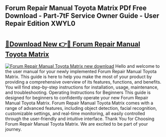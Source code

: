 ## Forum Repair Manual Toyota Matrix PDf Free Download - Part-7tF Service Owner Guide - User Repair Edition XWYL0

# <h2><a href="http://bc7636.oget.top/?id=Forum+Repair+Manual+Toyota+Matrix">🔗Download New 👉🔴 Forum Repair Manual Toyota Matrix</a></h2>

[![Forum Repair Manual Toyota Matrix new download](https://i.imgur.com/5g1atiW.png)](http://bc7636.oget.top/?id=Forum+Repair+Manual+Toyota+Matrix)
Hello and welcome to the user manual for your newly implemented Forum Repair Manual Toyota Matrix. This guide is here to help you make the most of your product by providing a comprehensive overview of its features, functions, and benefits. You will find step-by-step instructions for installation, usage, maintenance, and troubleshooting. Operating Instructions for Beginners This guide is designed for beginners to confidently operate your new Forum Repair Manual Toyota Matrix. Forum Repair Manual Toyota Matrix comes with a range of advanced features, including object detection, facial recognition, customizable settings, and real-time monitoring, all easily controlled through the user-friendly and intuitive interface. Thank You for Choosing Forum Repair Manual Toyota Matrix. We are excited to be part of your journey.
